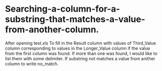 # Searching-a-column-for-a-substring-that-matches-a-value-from-another-column.
After opening test.xls To fill in the Result column with values ​​of Third_Value column corresponding to values ​​in the Longer_Value column if the value from the first column was found. 
If more than one was found, I would like to list them with some delimiter.
If substring not matches a value from anither column to write no_match. 
